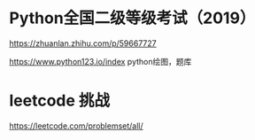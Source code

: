 # Python全国二级等级考试（2019）

https://zhuanlan.zhihu.com/p/59667727

https://www.python123.io/index  python绘图，题库

# leetcode 挑战

https://leetcode.com/problemset/all/

# 
